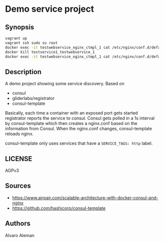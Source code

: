 # Demo service project

## Synopsis

```bash
vagrant up
vagrant ssh sudo su root
docker exec -it testwebservice_nginx_ctmpl_1 cat /etc/nginx/conf.d/default.conf|grep 'web-1;'
docker kill testservice1_testwebservice_1
docker exec -it testwebservice_nginx_ctmpl_1 cat /etc/nginx/conf.d/default.conf|grep 'web-1;'
```

## Description

A demo project showing some service discovery. Based on

* consul
* gliderlabs/registrator
* consul-template

Basically, each time a container with an exposed port gets started
registrator reports the service to consul.
Consul gets polled in a 1s interval by consul-template which then creates
a nginx.conf based on the information from Consul. When the nginx.conf changes,
consul-template reloads nginx.

consul-template only uses services that have a ``SERVICE_TAGS: http`` label.

## LICENSE

AGPv3

## Sources

* https://www.airpair.com/scalable-architecture-with-docker-consul-and-nginx
* https://github.com/hashicorp/consul-template

## Authors

Alvaro Aleman
